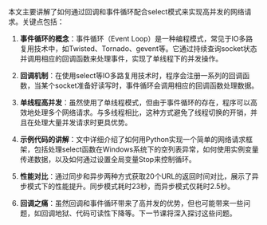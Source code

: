 本文主要讲解了如何通过回调和事件循环配合select模式来实现高并发的网络请求。关键点包括：

1. **事件循环的概念**：事件循环（Event Loop）是一种编程模式，常见于IO多路复用技术中，如Twisted、Tornado、gevent等。它通过持续查询socket状态并调用相应的回调函数来处理事件，实现了单线程下的并发操作。

2. **回调机制**：在使用select等IO多路复用技术时，程序会注册一系列的回调函数，当某个socket准备好读写时，事件循环会调用相应的回调函数处理数据。

3. **单线程高并发**：虽然使用了单线程模式，但由于事件循环的存在，程序可以高效地处理多个网络请求。与多线程相比，这种方式避免了线程切换的开销，并且在处理大量并发请求时更具优势。

4. **示例代码的讲解**：文中详细介绍了如何用Python实现一个简单的网络请求框架，包括处理select函数在Windows系统下的空列表异常，如何使用实例变量传递数据，以及如何通过设置全局变量Stop来控制循环。

5. **性能对比**：通过同步和异步两种方式获取20个URL的返回时间对比，展示了异步模式下的性能提升。同步模式耗时23秒，而异步模式仅耗时2.5秒。

6. **回调之痛**：虽然回调和事件循环带来了高并发的优势，但也可能带来一些问题，如回调地狱、代码可读性下降等。下一节课将深入探讨这些问题。